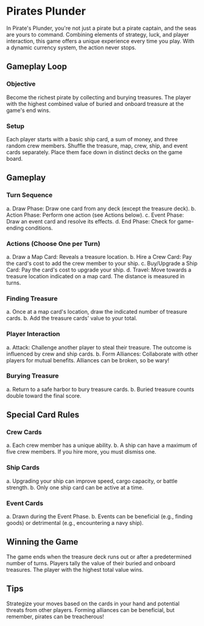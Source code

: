 # Pirates Plunder
In Pirate's Plunder, you're not just a pirate but a pirate captain, and the seas are yours to command. Combining elements of strategy, luck, and player interaction, this game offers a unique experience every time you play. With a dynamic currency system, the action never stops.

## Gameplay Loop
### Objective
Become the richest pirate by collecting and burying treasures. The player with the highest combined value of buried and onboard treasure at the game's end wins.

### Setup
Each player starts with a basic ship card, a sum of money, and three random crew members.
Shuffle the treasure, map, crew, ship, and event cards separately. Place them face down in distinct decks on the game board.

## Gameplay
### Turn Sequence
a. Draw Phase: Draw one card from any deck (except the treasure deck).
b. Action Phase: Perform one action (see Actions below).
c. Event Phase: Draw an event card and resolve its effects.
d. End Phase: Check for game-ending conditions.

### Actions (Choose One per Turn)
a. Draw a Map Card: Reveals a treasure location.
b. Hire a Crew Card: Pay the card's cost to add the crew member to your ship.
c. Buy/Upgrade a Ship Card: Pay the card's cost to upgrade your ship.
d. Travel: Move towards a treasure location indicated on a map card. The distance is measured in turns.

### Finding Treasure
a. Once at a map card's location, draw the indicated number of treasure cards.
b. Add the treasure cards' value to your total.

### Player Interaction
a. Attack: Challenge another player to steal their treasure. The outcome is influenced by crew and ship cards.
b. Form Alliances: Collaborate with other players for mutual benefits. Alliances can be broken, so be wary!

### Burying Treasure
a. Return to a safe harbor to bury treasure cards.
b. Buried treasure counts double toward the final score.

## Special Card Rules
### Crew Cards
a. Each crew member has a unique ability.
b. A ship can have a maximum of five crew members. If you hire more, you must dismiss one.

### Ship Cards
a. Upgrading your ship can improve speed, cargo capacity, or battle strength.
b. Only one ship card can be active at a time.

### Event Cards
a. Drawn during the Event Phase.
b. Events can be beneficial (e.g., finding goods) or detrimental (e.g., encountering a navy ship).

## Winning the Game
The game ends when the treasure deck runs out or after a predetermined number of turns.
Players tally the value of their buried and onboard treasures.
The player with the highest total value wins.

## Tips
Strategize your moves based on the cards in your hand and potential threats from other players.
Forming alliances can be beneficial, but remember, pirates can be treacherous!